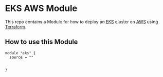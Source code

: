 # EKS AWS Module

This repo contains a Module for how to deploy an [EKS](https://aws.amazon.com/eks/) cluster on 
[AWS](https://aws.amazon.com/) using [Terraform](https://www.terraform.io/). 

## How to use this Module

```
module "eks" {
  source = ""

  
}
```
